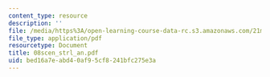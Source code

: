 ```yaml
---
content_type: resource
description: ''
file: /media/https%3A/open-learning-course-data-rc.s3.amazonaws.com/21m-735-technical-design-scenery-mechanisms-and-special-effects-spring-2004/bed16a7eabd40af95cf8241bfc275e3a_08scen_strl_an.pdf
file_type: application/pdf
resourcetype: Document
title: 08scen_strl_an.pdf
uid: bed16a7e-abd4-0af9-5cf8-241bfc275e3a
---
```

